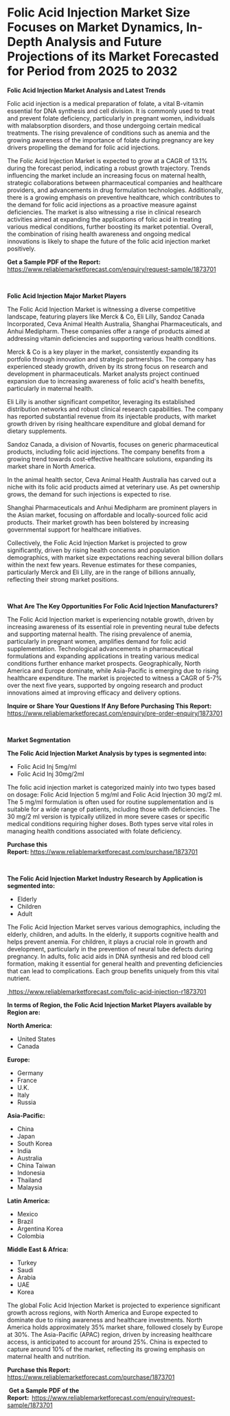 <p><h1>Folic Acid Injection Market Size Focuses on Market Dynamics, In-Depth Analysis and Future Projections of its Market Forecasted for Period from 2025 to 2032</h1></p><p><strong>Folic Acid Injection Market Analysis and Latest Trends</strong></p>
<p><p>Folic acid injection is a medical preparation of folate, a vital B-vitamin essential for DNA synthesis and cell division. It is commonly used to treat and prevent folate deficiency, particularly in pregnant women, individuals with malabsorption disorders, and those undergoing certain medical treatments. The rising prevalence of conditions such as anemia and the growing awareness of the importance of folate during pregnancy are key drivers propelling the demand for folic acid injections.</p><p>The Folic Acid Injection Market is expected to grow at a CAGR of 13.1% during the forecast period, indicating a robust growth trajectory. Trends influencing the market include an increasing focus on maternal health, strategic collaborations between pharmaceutical companies and healthcare providers, and advancements in drug formulation technologies. Additionally, there is a growing emphasis on preventive healthcare, which contributes to the demand for folic acid injections as a proactive measure against deficiencies. The market is also witnessing a rise in clinical research activities aimed at expanding the applications of folic acid in treating various medical conditions, further boosting its market potential. Overall, the combination of rising health awareness and ongoing medical innovations is likely to shape the future of the folic acid injection market positively.</p></p>
<p><strong>Get a Sample PDF of the Report:&nbsp;</strong> <a href="https://www.reliablemarketforecast.com/enquiry/request-sample/1873701?utm_campaign=1130&utm_medium=2&utm_source=Github&utm_content=ia&utm_term=19042025&utm_id=folic-acid-injection">https://www.reliablemarketforecast.com/enquiry/request-sample/1873701</a></p>
<p>&nbsp;</p>
<p><strong>Folic Acid Injection Major Market Players</strong></p>
<p><p>The Folic Acid Injection Market is witnessing a diverse competitive landscape, featuring players like Merck & Co, Eli Lilly, Sandoz Canada Incorporated, Ceva Animal Health Australia, Shanghai Pharmaceuticals, and Anhui Medipharm. These companies offer a range of products aimed at addressing vitamin deficiencies and supporting various health conditions.</p><p>Merck & Co is a key player in the market, consistently expanding its portfolio through innovation and strategic partnerships. The company has experienced steady growth, driven by its strong focus on research and development in pharmaceuticals. Market analysts project continued expansion due to increasing awareness of folic acid's health benefits, particularly in maternal health.</p><p>Eli Lilly is another significant competitor, leveraging its established distribution networks and robust clinical research capabilities. The company has reported substantial revenue from its injectable products, with market growth driven by rising healthcare expenditure and global demand for dietary supplements.</p><p>Sandoz Canada, a division of Novartis, focuses on generic pharmaceutical products, including folic acid injections. The company benefits from a growing trend towards cost-effective healthcare solutions, expanding its market share in North America.</p><p>In the animal health sector, Ceva Animal Health Australia has carved out a niche with its folic acid products aimed at veterinary use. As pet ownership grows, the demand for such injections is expected to rise.</p><p>Shanghai Pharmaceuticals and Anhui Medipharm are prominent players in the Asian market, focusing on affordable and locally-sourced folic acid products. Their market growth has been bolstered by increasing governmental support for healthcare initiatives.</p><p>Collectively, the Folic Acid Injection Market is projected to grow significantly, driven by rising health concerns and population demographics, with market size expectations reaching several billion dollars within the next few years. Revenue estimates for these companies, particularly Merck and Eli Lilly, are in the range of billions annually, reflecting their strong market positions.</p></p>
<p>&nbsp;</p>
<p><strong>What Are The Key Opportunities For Folic Acid Injection Manufacturers?</strong></p>
<p><p>The Folic Acid Injection market is experiencing notable growth, driven by increasing awareness of its essential role in preventing neural tube defects and supporting maternal health. The rising prevalence of anemia, particularly in pregnant women, amplifies demand for folic acid supplementation. Technological advancements in pharmaceutical formulations and expanding applications in treating various medical conditions further enhance market prospects. Geographically, North America and Europe dominate, while Asia-Pacific is emerging due to rising healthcare expenditure. The market is projected to witness a CAGR of 5-7% over the next five years, supported by ongoing research and product innovations aimed at improving efficacy and delivery options.</p></p>
<p><strong>Inquire or Share Your Questions If Any Before Purchasing This Report:</strong> <a href="https://www.reliablemarketforecast.com/enquiry/pre-order-enquiry/1873701?utm_campaign=1130&utm_medium=2&utm_source=Github&utm_content=ia&utm_term=19042025&utm_id=folic-acid-injection">https://www.reliablemarketforecast.com/enquiry/pre-order-enquiry/1873701</a></p>
<p>&nbsp;</p>
<p><strong>Market Segmentation</strong></p>
<p><strong>The Folic Acid Injection Market Analysis by types is segmented into:</strong></p>
<p><ul><li>Folic Acid Inj 5mg/ml</li><li>Folic Acid Inj 30mg/2ml</li></ul></p>
<p><p>The folic acid injection market is categorized mainly into two types based on dosage: Folic Acid Injection 5 mg/ml and Folic Acid Injection 30 mg/2 ml. The 5 mg/ml formulation is often used for routine supplementation and is suitable for a wide range of patients, including those with deficiencies. The 30 mg/2 ml version is typically utilized in more severe cases or specific medical conditions requiring higher doses. Both types serve vital roles in managing health conditions associated with folate deficiency.</p></p>
<p><strong>Purchase this Report:&nbsp;</strong><a href="https://www.reliablemarketforecast.com/purchase/1873701?utm_campaign=1130&utm_medium=2&utm_source=Github&utm_content=ia&utm_term=19042025&utm_id=folic-acid-injection">https://www.reliablemarketforecast.com/purchase/1873701</a></p>
<p>&nbsp;</p>
<p><strong>The Folic Acid Injection Market Industry Research by Application is segmented into:</strong></p>
<p><ul><li>Elderly</li><li>Children</li><li>Adult</li></ul></p>
<p><p>The Folic Acid Injection Market serves various demographics, including the elderly, children, and adults. In the elderly, it supports cognitive health and helps prevent anemia. For children, it plays a crucial role in growth and development, particularly in the prevention of neural tube defects during pregnancy. In adults, folic acid aids in DNA synthesis and red blood cell formation, making it essential for general health and preventing deficiencies that can lead to complications. Each group benefits uniquely from this vital nutrient.</p></p>
<p><a href="https://www.reliablemarketforecast.com/folic-acid-injection-r1873701?utm_campaign=1130&utm_medium=2&utm_source=Github&utm_content=ia&utm_term=19042025&utm_id=folic-acid-injection">&nbsp;https://www.reliablemarketforecast.com/folic-acid-injection-r1873701</a></p>
<p><strong>In terms of Region, the Folic Acid Injection Market Players available by Region are:</strong></p>
<p>
    <p> <strong> North America: </strong>
        <ul>
            <li>United States</li>
            <li>Canada</li>
        </ul>
        </p> 
    <p> <strong> Europe: </strong>
        <ul>
            <li>Germany</li>
            <li>France</li>
            <li>U.K.</li>
            <li>Italy</li>
            <li>Russia</li>
        </ul>
        </p> 
    <p> <strong> Asia-Pacific: </strong>
        <ul>
            <li>China</li>
            <li>Japan</li>
            <li>South Korea</li>
            <li>India</li>
            <li>Australia</li>
            <li>China Taiwan</li>
            <li>Indonesia</li>
            <li>Thailand</li>
            <li>Malaysia</li>
        </ul>
        </p> 
    <p> <strong> Latin America: </strong>
        <ul>
            <li>Mexico</li>
            <li>Brazil</li>
            <li>Argentina Korea</li>
            <li>Colombia</li>
        </ul>
        </p> 
    <p> <strong> Middle East & Africa: </strong>
        <ul>
            <li>Turkey</li>
            <li>Saudi</li>
            <li>Arabia</li>
            <li>UAE</li>
            <li>Korea</li>
        </ul>
    </p>
    </p>
<p><p>The global Folic Acid Injection Market is projected to experience significant growth across regions, with North America and Europe expected to dominate due to rising awareness and healthcare investments. North America holds approximately 35% market share, followed closely by Europe at 30%. The Asia-Pacific (APAC) region, driven by increasing healthcare access, is anticipated to account for around 25%. China is expected to capture around 10% of the market, reflecting its growing emphasis on maternal health and nutrition.</p></p>
<p><strong>Purchase this Report: </strong><a href="https://www.reliablemarketforecast.com/purchase/1873701?utm_campaign=1130&utm_medium=2&utm_source=Github&utm_content=ia&utm_term=19042025&utm_id=folic-acid-injection">https://www.reliablemarketforecast.com/purchase/1873701</a></p>
<p>&nbsp;<strong>Get a Sample PDF of the Report:&nbsp;&nbsp;</strong><a href="https://www.reliablemarketforecast.com/enquiry/request-sample/1873701?utm_campaign=1130&utm_medium=2&utm_source=Github&utm_content=ia&utm_term=19042025&utm_id=folic-acid-injection">https://www.reliablemarketforecast.com/enquiry/request-sample/1873701</a></p>
<p><strong></strong></p>
<p><p></p><p></p><p></p></p>